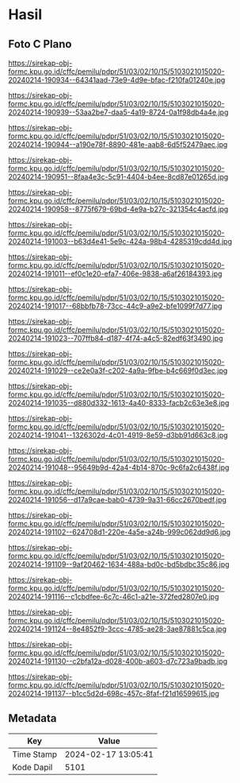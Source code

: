 # Hasil

## Foto C Plano

https://sirekap-obj-formc.kpu.go.id/cffc/pemilu/pdpr/51/03/02/10/15/5103021015020-20240214-190934--64341aad-73e9-4d9e-bfac-f210fa01240e.jpg

https://sirekap-obj-formc.kpu.go.id/cffc/pemilu/pdpr/51/03/02/10/15/5103021015020-20240214-190939--53aa2be7-daa5-4a19-8724-0a1f98db4a4e.jpg

https://sirekap-obj-formc.kpu.go.id/cffc/pemilu/pdpr/51/03/02/10/15/5103021015020-20240214-190944--a190e78f-8890-481e-aab8-6d5f52479aec.jpg

https://sirekap-obj-formc.kpu.go.id/cffc/pemilu/pdpr/51/03/02/10/15/5103021015020-20240214-190951--8faa4e3c-5c91-4404-b4ee-8cd87e01265d.jpg

https://sirekap-obj-formc.kpu.go.id/cffc/pemilu/pdpr/51/03/02/10/15/5103021015020-20240214-190958--8775f679-69bd-4e9a-b27c-321354c4acfd.jpg

https://sirekap-obj-formc.kpu.go.id/cffc/pemilu/pdpr/51/03/02/10/15/5103021015020-20240214-191003--b63d4e41-5e9c-424a-98b4-4285319cdd4d.jpg

https://sirekap-obj-formc.kpu.go.id/cffc/pemilu/pdpr/51/03/02/10/15/5103021015020-20240214-191011--ef0c1e20-efa7-406e-9838-a6af26184393.jpg

https://sirekap-obj-formc.kpu.go.id/cffc/pemilu/pdpr/51/03/02/10/15/5103021015020-20240214-191017--68bbfb78-73cc-44c9-a9e2-bfe1099f7d77.jpg

https://sirekap-obj-formc.kpu.go.id/cffc/pemilu/pdpr/51/03/02/10/15/5103021015020-20240214-191023--707ffb84-d187-4f74-a4c5-82edf63f3490.jpg

https://sirekap-obj-formc.kpu.go.id/cffc/pemilu/pdpr/51/03/02/10/15/5103021015020-20240214-191029--ce2e0a3f-c202-4a9a-9fbe-b4c669f0d3ec.jpg

https://sirekap-obj-formc.kpu.go.id/cffc/pemilu/pdpr/51/03/02/10/15/5103021015020-20240214-191035--d880d332-1613-4a40-8333-facb2c63e3e8.jpg

https://sirekap-obj-formc.kpu.go.id/cffc/pemilu/pdpr/51/03/02/10/15/5103021015020-20240214-191041--1326302d-4c01-4919-8e59-d3bb91d663c8.jpg

https://sirekap-obj-formc.kpu.go.id/cffc/pemilu/pdpr/51/03/02/10/15/5103021015020-20240214-191048--95649b9d-42a4-4b14-870c-9c6fa2c6438f.jpg

https://sirekap-obj-formc.kpu.go.id/cffc/pemilu/pdpr/51/03/02/10/15/5103021015020-20240214-191056--d17a9cae-bab0-4739-9a31-66cc2670bedf.jpg

https://sirekap-obj-formc.kpu.go.id/cffc/pemilu/pdpr/51/03/02/10/15/5103021015020-20240214-191102--624708d1-220e-4a5e-a24b-999c062dd9d6.jpg

https://sirekap-obj-formc.kpu.go.id/cffc/pemilu/pdpr/51/03/02/10/15/5103021015020-20240214-191109--9af20462-1634-488a-bd0c-bd5bdbc35c86.jpg

https://sirekap-obj-formc.kpu.go.id/cffc/pemilu/pdpr/51/03/02/10/15/5103021015020-20240214-191116--c1cbdfee-6c7c-46c1-a21e-372fed2807e0.jpg

https://sirekap-obj-formc.kpu.go.id/cffc/pemilu/pdpr/51/03/02/10/15/5103021015020-20240214-191124--8e4852f9-3ccc-4785-ae28-3ae87881c5ca.jpg

https://sirekap-obj-formc.kpu.go.id/cffc/pemilu/pdpr/51/03/02/10/15/5103021015020-20240214-191130--c2bfa12a-d028-400b-a603-d7c723a9badb.jpg

https://sirekap-obj-formc.kpu.go.id/cffc/pemilu/pdpr/51/03/02/10/15/5103021015020-20240214-191137--b1cc5d2d-698c-457c-8faf-f21d16599615.jpg


## Metadata

| Key        | Value               |
| ---------- | ------------------- |
| Time Stamp | 2024-02-17 13:05:41 |
| Kode Dapil | 5101                |



